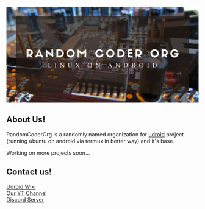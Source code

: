 ![intro banner](https://raw.githubusercontent.com/RandomCoderOrg/.github/main/jpg_20220423_224421_0000.jpg)

<!--[Banner](https://user-images.githubusercontent.com/68287637/192215226-31b89824-a305-4189-a91b-ce19d95b0ef4.svg)


[link_to_figma](https://www.figma.com/file/ckKqpktLjApptEWOFe92Ms/HacktoberFest-Banner)
| [Hacktober Fest 2022](https://hacktoberfest.com/)
 -->
## About Us!


RandomCoderOrg is a randomly named organization for [udroid](https://github.com/RandomCoderOrg/ubuntu-on-android) project (running ubuntu on android via termux in better way) and it's base. 

Working on more projects soon...

## Contact us!
[Udroid Wiki](https://udroid-rc.gitbook.io/udroid-wiki) <br/>
[Our YT Channel](https://youtube.com/channel/UCgS9ygaWQEjS3JFvMLmeQBA) <br/>
[Discord Server](https://discord.gg/RAGJmMNSse) <br/>

<!--

**Here are some ideas to get you started:**

🙋‍♀️ A short introduction - what is your organization all about?
🌈 Contribution guidelines - how can the community get involved?
👩‍💻 Useful resources - where can the community find your docs? Is there anything else the community should know?
🍿 Fun facts - what does your team eat for breakfast?
🧙 Remember, you can do mighty things with the power of [Markdown](https://docs.github.com/github/writing-on-github/getting-started-with-writing-and-formatting-on-github/basic-writing-and-formatting-syntax)
-->

